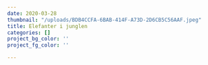 ```yaml
---
date: 2020-03-28
thumbnail: "/uploads/BDB4CCFA-6BAB-414F-A73D-2D6CB5C56AAF.jpeg"
title: Elefanter i junglen
categories: []
project_bg_color: ''
project_fg_color: ''

---
```

